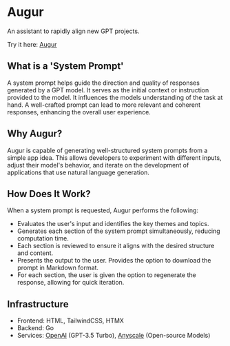 # Augur
An assistant to rapidly align new GPT projects. 

Try it here: [Augur](https://augur.ztkent.com)
## What is a 'System Prompt'
A system prompt helps guide the direction and quality of responses generated by a GPT model. It serves as the initial context or instruction provided to the model. It influences the models understanding of the task at hand. A well-crafted prompt can lead to more relevant and coherent responses, enhancing the overall user experience.

## Why Augur?
Augur is capable of generating well-structured system prompts from a simple app idea. This allows developers to experiment with different inputs, adjust their model's behavior, and iterate on the development of applications that use natural language generation. 

## How Does It Work?
When a system prompt is requested, Augur performs the following:
- Evaluates the user's input and identifies the key themes and topics.
- Generates each section of the system prompt simultaneously, reducing computation time.
- Each section is reviewed to ensure it aligns with the desired structure and content.
- Presents the output to the user. Provides the option to download the prompt in Markdown format.
- For each section, the user is given the option to regenerate the response, allowing for quick iteration.


## Infrastructure
- Frontend: HTML, TailwindCSS, HTMX
- Backend: Go
- Services: [OpenAI](https://platform.openai.com/docs/overview) (GPT-3.5 Turbo), [Anyscale](https://www.anyscale.com/endpoints) (Open-source Models)

  
    